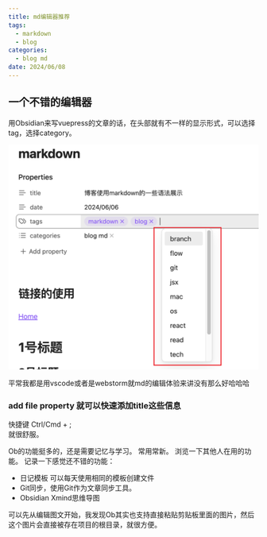 ```yaml
---
title: md编辑器推荐
tags:
  - markdown
  - blog
categories:
  - blog md
date: 2024/06/08
---
```




## 一个不错的编辑器

用Obsidian来写vuepress的文章的话，在头部就有不一样的显示形式，可以选择tag，选择category。

![](https://raw.githubusercontent.com/InsHomePgup/blog-reco/main/imgs/obselect.png)


平常我都是用vscode或者是webstorm就md的编辑体验来讲没有那么好哈哈哈
### add file property 就可以快速添加title这些信息
快捷键 Ctrl/Cmd + ;   
就很舒服。


Ob的功能挺多的，还是需要记忆与学习。
常用常新。
浏览一下其他人在用的功能。
记录一下感觉还不错的功能：
- 日记模板  可以每天使用相同的模板创建文件
- Git同步，使用Git作为文章同步工具。
- Obsidian Xmind思维导图

可以先从编辑图文开始，我发现Ob其实也支持直接粘贴剪贴板里面的图片，然后这个图片会直接被存在项目的根目录，就很方便。
